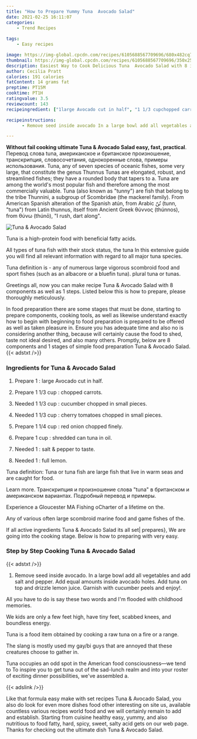 ```yaml
---
title: "How to Prepare Yummy Tuna  Avocado Salad"
date: 2021-02-25 16:11:07
categories:
    - Trend Recipes
    
tags:
    - Easy recipes

image: https://img-global.cpcdn.com/recipes/6105688567709696/680x482cq70/tuna-avocado-salad-recipe-main-photo.jpg
thumbnail: https://img-global.cpcdn.com/recipes/6105688567709696/350x250cq70/tuna-avocado-salad-recipe-main-photo.jpg
description: Easiest Way to Cook Delicious Tuna  Avocado Salad with 8 ingredients and 1 stages of easy cooking.
author: Cecilia Pratt
calories: 191 calories
fatContent: 14 grams fat
preptime: PT15M
cooktime: PT1H
ratingvalue: 3.5
reviewcount: 143
recipeingredient: ["1large Avocado cut in half", "1 1/3 cupchopped carrots", "1 1/3 cupcucumber chopped in small pieces", "1 1/3 cupcherry tomatoes chopped in small pieces", "1 1/4 cupred onion chopped finely", "1 cupshredded can tuna in oil", "1salt  pepper to taste", "1full lemon"]

recipeinstructions: 
      - Remove seed inside avocado In a large bowl add all vegetables and add salt and pepper Add equal amounts inside avocado holes Add tuna on top and drizzle lemon juice Garnish with cucumber peels and enjoy

---
```




**Without fail cooking ultimate Tuna &amp; Avocado Salad easy, fast, practical**. Перевод слова tuna, американское и британское произношение, транскрипция, словосочетания, однокоренные слова, примеры использования. Tuna, any of seven species of oceanic fishes, some very large, that constitute the genus Thunnus Tunas are elongated, robust, and streamlined fishes; they have a rounded body that tapers to a. Tuna are among the world&#39;s most popular fish and therefore among the most commercially valuable. Tuna (also known as &#34;tunny&#34;) are fish that belong to the tribe Thunnini, a subgroup of Scombridae (the mackerel family). From American Spanish alteration of the Spanish atún, from Arabic تُنّ‎ (tunn, &#34;tuna&#34;) from Latin thunnus, itself from Ancient Greek θύννος (thúnnos), from θύνω (thúnō), &#34;I rush, dart along&#34;.


![Tuna &amp; Avocado Salad](https://img-global.cpcdn.com/recipes/6105688567709696/680x482cq70/tuna-avocado-salad-recipe-main-photo.jpg "Tuna &amp; Avocado Salad")



Tuna is a high-protein food with beneficial fatty acids.

All types of tuna fish with their stock status, the tuna In this extensive guide you will find all relevant information with regard to all major tuna species.

Tuna definition is - any of numerous large vigorous scombroid food and sport fishes (such as an albacore or a bluefin tuna). plural tuna or tunas.


Greetings all, now you can make recipe Tuna &amp; Avocado Salad with 8 components as well as 1 steps. Listed below this is how to prepare, please thoroughly meticulously.

In food preparation there are some stages that must be done, starting to prepare components, cooking tools, as well as likewise understand exactly how to begin with beginning to food preparation is prepared to be offered as well as taken pleasure in. Ensure you has adequate time and also no is considering another thing, because will certainly cause the food to shed, taste not ideal desired, and also many others. Promptly, below are 8 components and 1 stages of simple food preparation Tuna &amp; Avocado Salad.
{{< adstxt />}}

### Ingredients for Tuna &amp; Avocado Salad


1. Prepare 1 : large Avocado cut in half.

1. Prepare 1 1/3 cup : chopped carrots.

1. Needed 1 1/3 cup : cucumber chopped in small pieces.

1. Needed 1 1/3 cup : cherry tomatoes chopped in small pieces.

1. Prepare 1 1/4 cup : red onion chopped finely.

1. Prepare 1 cup : shredded can tuna in oil.

1. Needed 1 : salt &amp; pepper to taste.

1. Needed 1 : full lemon.


Tuna definition: Tuna or tuna fish are large fish that live in warm seas and are caught for food.

Learn more. Транскрипция и произношение слова &#34;tuna&#34; в британском и американском вариантах. Подробный перевод и примеры.

Experience a Gloucester MA Fishing oCharter of a lifetime on the.

Any of various often large scombroid marine food and game fishes of the.


If all active ingredients Tuna &amp; Avocado Salad its all set| prepares}, We are going into the cooking stage. Below is how to preparing with very easy.

### Step by Step Cooking Tuna &amp; Avocado Salad

{{< adstxt />}}


1. Remove seed inside avocado. In a large bowl add all vegetables and add salt and pepper. Add equal amounts inside avocado holes. Add tuna on top and drizzle lemon juice. Garnish with cucumber peels and enjoy!.




All you have to do is say these two words and I&#39;m flooded with childhood memories.

We kids are only a few feet high, have tiny feet, scabbed knees, and boundless energy.

Tuna is a food item obtained by cooking a raw tuna on a fire or a range.

The slang is mostly used my gay/bi guys that are annoyed that these creatures choose to gather in.

Tuna occupies an odd spot in the American food consciousness—we tend to To inspire you to get tuna out of the sad-lunch realm and into your roster of exciting dinner possibilities, we&#39;ve assembled a.


{{< adslink />}}

Like that formula easy make with set recipes Tuna &amp; Avocado Salad, you also do look for even more dishes food other interesting on site us, available countless various recipes world food and we will certainly remain to add and establish. Starting from cuisine healthy easy, yummy, and also nutritious to food fatty, hard, spicy, sweet, salty acid gets on our web page. Thanks for checking out the ultimate dish Tuna &amp; Avocado Salad.
